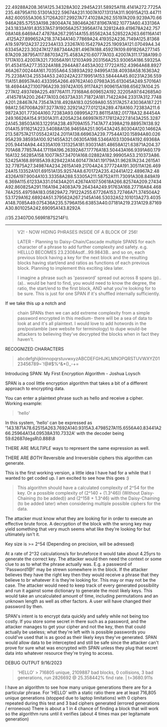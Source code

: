 22.49288A208.361A125.34328A302.2945A231.58925A118.4141A272.7725A235.48795A110.51301A322.59674A231.1007A107.13131A311.90915A213.44711A82.600555A306.57126A207.29927A77.41028A262.55197A209.9239A70.66946A285.57553A198.28004A74.38046A267.81967A162.10773A60.433136A243.1833A191.83537A57.919056A257.3956A174.32812A49.419678A242.75708A148.6469A47.47878A267.29514A155.85562A34.528522A263.66116A141.4125A27.899652A218.37434A140.77869A24.419352A236.7149A125.81368A19.597912A237.22234A133.23267A10.154279A225.19093A121.07049A4.3463345A223.30247A127.887344A281.4967A188.45927A109.691826A277.14587A209.38795A117.88703A275.4583A210.60777A103.42007A311.1738A199.01717A103.42007A321.73056A191.12103A99.203156A253.93065A186.59325A91.453415A277.35324A188.2944A87.4453A302.17722A152.43964A68.892746A267.00244A161.70355A64.53893A292.94995A138.40938A58.16363A275.2238A134.25534A53.240242A237.19951A153.58444A45.80231A236.55911A151.86957A40.433395A266.49762A140.07983A35.613045A249.57016A118.46944A27.100796A239.39742A105.91174A21.909615A198.65627A104.25277A12.493749A225.49776A111.73168A6.609652A192.32205A97.642685A0.4145781A200.26477A103.06373A331.71872A181.71422A94.23317A312.7748A201.28467A74.73547A318.4928A183.02509A80.55317A257.43036A187.22198A12.567008A297.3277A192.32921A277.01212A289.478A160.72383A211.69872A301.77304A160.72383A93.08995A273.86115A182.01778A32.84454A249.16626A154.91301A311.4205A234.66997A157.17812A227.8143A255.32872A145.38503A163.12291A238.49709A155.7147A77.4398A219.88957A138.92014A15.911621A223.54088A136.94658A251.90543A245.80304A120.14662A213.58757A217.05542A124.2011A138.66963A239.77544A120.15894A80.02695A239.38593A100.921455A321.06305A198.5346A103.13094A192.69368A205.94414A94.44335A109.131325A181.93031A81.48658A121.63871A204.37701A68.77857A44.17119A196.26392A67.17776A183.50443A166.9391A60.17916A132.56285A158.10077A57.34701A168.02882A182.99905A53.210373A86.52425A168.89185A39.829422A14.601477A141.19179A31.96287A234.2615A132.77875A27.349874A234.2615A149.21704A24.377724A191.30511A126.46924A15.13352A101.69151A135.92574A8.670172A235.42441A122.48967A2.484326A197.9004A103.33358A288.53305A211.58752A111.73091A308.849A196.369A115.61233A331.01434A201.42674A107.50618A266.82574A209.27434A92.860825A291.116A194.24083A79.26434A249.91763A168.27716A84.46874A255.49759A183.05829A72.79122A255.67726A153.72746A71.374504A253.1729A162.68924A51.379562A267.2145A146.53032A52.101013A273.4035A148.7085A49.075436A235.5796A156.63853A40.07181A219.231A129.87169A30.801025A242.69095A143.8292A

//35.23407D0.569R187S214F\\\\

----------------------------------------------------------------------------------------------------------------------------------------------------------------------------------

> V2! - NOW HIDING PHRASES INSIDE OF A BLOCK OF 256!
>
> LATER - Planning to Daisy-Chain/Cascade multiple SPANS for each character of a phrase to add further complexity and safety. e.g. HELLLO BECOMES 23.2308Asdf...99.9843B.. and so on, each previous block having a key for the next block and the resulting blocks having start/end and ratios as functions of
> each previous block. Planning to implement this exciting idea later.
>
> I imagine a phrase such as 'password' spread out across 8 spans (p)..(a).. would be hard to find, you would need to know the degree, the ratio, the start/end to the first block, AND what you're looking for to be sure. This is just for one SPAN if it's shuffled internally sufficiently.

If we take this up a notch and
> chain SPANs then we can add extreme complexity from a simple password encrypted in this medium- there will be a sea of data to look at and it's all plaintext. I would love to add hotwords in the pre/postamble (see website for terminology) to dupe would-be attackers to believing they've decrypted the blocks
> when in fact they haven't.


RECOGNIZED CHARACTERS
> abcdefghijklmnopqrstuvwxyzABCDEFGHIJKLMNOPQRSTUVWXYZ0123456789~`!@#$%^&*()_-+=



Introducing SPAN: My First Encryption Algorithm - Joshua Loysch

SPAN is a cool little encryption algorithm that takes a bit of a different approach to encrypting data. 

You can enter a plaintext phrase such as hello and receive a cipher. Working example:

> 'hello'

In this system, 'hello' can be expressed as '143.1871A78.62515A263.7692A140.9315A3.4798527A115.6556A40.83441A266.25964A134.09538A310.7332A' with the decoder being 59.62687degsR\\0.888\\8

THERE ARE *MULTIPLE* ways to represent the same expression as well.

THERE ARE *BOTH* Reversible and Irreversible ciphers this algorithm can generate.

This is the first working version, a little idea I have had for a while that I wanted to get coded up. I am excited to see how this goes :)

> This algorithm should have a calculated complexity of 2^54 for the key. Or a possible complexity of (2^140 + (1.3^46)) (Without Daisy-Chaining (to be added)) and (2^158 + 1.3^46) with the Daisy-Chaining (to be added later) when considering multiple possible ciphers for the data.

The attacker must know what they are looking for in order to execute an effective brute force. A decryption of the block with the wrong key may yield something that very much seems what like they're looking for but ultimately isn't it.

Key size is >= 2^54 (Depending on precision, will be adressed)

At a rate of 2^32 calculations/s for bruteforce it would take about 4.25yrs to generate the correct key. The attacker would then need the context or some clue to as to what the phrase actually was. E.g. a password of 'Password1@!' may be strewn somewhere in the block. If the attacker believes they have the right key
then they would receive a phrase that they believe to br whatever it is they're looking for. This may or may not be the case. The attacker would need to keep track of every generated possibility and run it against some dictionary to generate the most likely keys. This would take an uncalculated amount of time, including permutations and an unknown length as well as other factors. A user will have changed their password by then.

SPAN's intent is to encrypt data quickly and safely while not being too costly. If you store some secret in there such as a password, and the attacker manages to get your cipher and not the key, then that could actually be useless; what they're left with is possible passwords you could've used that is as good as their likely keys they've generated. SPAN would allow data to be intercepted and still be safe since the attacker can't prove for sure what was encrypted with SPAN unless they plug that secret data into whatever resource they're trying to access.

DEBUG OUTPUT 9/16/2023

> 'HELLO' > 716805 unique, 2109887 bad blocks, 0 collisions, 3 bad generations, run 2826692 @ 25.358442% find rate. | t=3680.911s

I have an algorithm to see how many unique generations there are for a particular phrase. For 'HELLO' with a static ratio there are at least 716,805 unique generations (stopped due to laptop limitations) with 0 ciphers repeated during this test and 3 bad ciphers generated (errored generations / erroneous)
There is about a 1 in 4 chance of finding a block that will work so the algorithm runs until it verifies (about 4 times max per legitamate generation)
